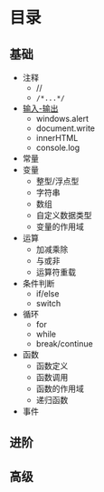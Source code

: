 # 目录

## 基础

- 注释
    - //
    - `/*...*/`
- [输入-输出](shu-ru-shu-chu.md)
    - windows.alert
    - document.write
    - innerHTML
    - console.log
- 常量
- 变量
    - 整型/浮点型
    - 字符串
    - 数组
    - 自定义数据类型
    - 变量的作用域
- 运算
    - 加减乘除
    - 与或非
    - 运算符重载
- 条件判断
    - if/else
    - switch
- 循环
    - for
    - while
    - break/continue
- 函数
    - 函数定义
    - 函数调用
    - 函数的作用域
    - 递归函数
- 事件

## 进阶



## 高级

